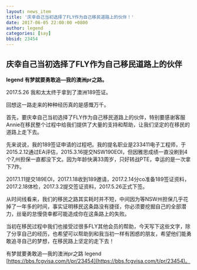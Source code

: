 ```yaml
---
layout: news_item
title: '庆幸自己当初选择了FLY作为自己移民道路上的伙伴！'
date: 2017-06-05 22:00:00 +0800
author: legend
categories: [say]
bbsid: 23454
---
```


## 庆幸自己当初选择了FLY作为自己移民道路上的伙伴

**legend 有梦就要勇敢追—我的澳洲pr之路。**

2017.5.26 我和太太终于拿到了澳洲189签证。

回想这一路走来的种种经历真的是感慨万千。

首先，要庆幸自己当初选择了FLY作为自己移民道路上的伙伴，特别要感谢客服Annie在移民整个过程中给我们提供了大量的支持和帮助，让我们坚定的在移民的道路上走下去。

先来说说，我的189签证申请的过程吧。我的提名职业是233411电子工程师，于2015.2.12通过EA评估，2015.3.16提交NSW190EOI，但因雅思成绩一直没刷到4个7,州担保一直都没下文。因为年龄快满33周岁，只好转战PTE，幸运的是一次拿下7炸。

2017.1.11提交189EOI，2017.1.18收到189邀请，2017.2.14分co准备189签证资料，2017.2.18体检，2017.3.2提交签证资料，2017.5.26正式下签。

从时间线看来，我们的移民之路其实耗时并不短，中间因为等NSW州担保几乎花掉了一年多的时间，事实证明移民这条路没有捷径，你必须要挖掘自己的全部潜力，丝毫的怠慢侥幸都可能造成你在这条路上的失败。

当初在移民过程中我们也接受过很多FLY其他会员的帮助，今天写下这些文字，除了分享自己的经历，也希望可以帮助到和我当初一样有困惑的朋友，希望他们能勇敢追寻自己的梦想，在移民路上坚定的走下去！

有梦就要勇敢追—我的澳洲pr之路  legend [https://bbs.fcgvisa.com/t/pr/23454](https://bbs.fcgvisa.com/t/pr/23454)。